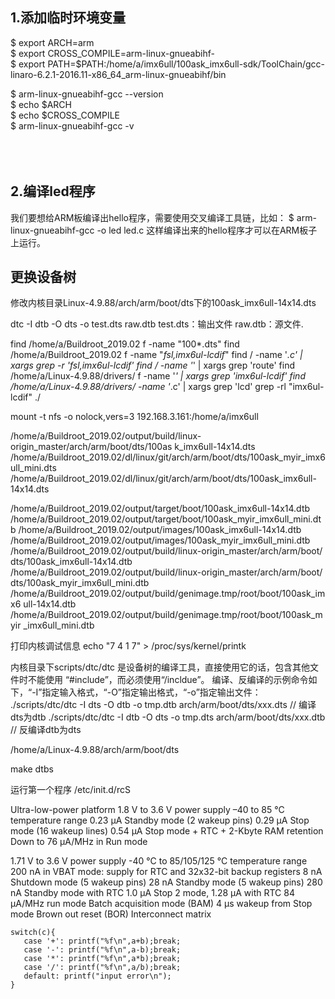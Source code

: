 


## 1.添加临时环境变量 <br>

$ export ARCH=arm    <br>
$ export CROSS_COMPILE=arm-linux-gnueabihf-   <br>
$ export PATH=$PATH:/home/a/imx6ull/100ask_imx6ull-sdk/ToolChain/gcc-linaro-6.2.1-2016.11-x86_64_arm-linux-gnueabihf/bin  <br>

$ arm-linux-gnueabihf-gcc --version   <br>
$ echo $ARCH <br>
$ echo $CROSS_COMPILE <br>
$ arm-linux-gnueabihf-gcc -v <br>
<br><br><br>





## 2.编译led程序
我们要想给ARM板编译出hello程序，需要使用交叉编译工具链，比如： 
$ arm-linux-gnueabihf-gcc -o led led.c 
这样编译出来的hello程序才可以在ARM板子上运行。 




## 更换设备树
修改内核目录Linux-4.9.88/arch/arm/boot/dts下的100ask_imx6ull-14x14.dts

dtc -I dtb -O dts -o test.dts raw.dtb   test.dts：输出文件 raw.dtb：源文件.


find /home/a/Buildroot_2019.02 f -name "100*.dts"
find /home/a/Buildroot_2019.02 f -name "*fsl,imx6ul-lcdif*"
find / -name '*.c' | xargs grep -r 'fsl,imx6ul-lcdif'
find / -name '*' | xargs grep 'route'
find /home/a/Linux-4.9.88/drivers/ f -name '*' | xargs grep 'imx6ul-lcdif'
find /home/a/Linux-4.9.88/drivers/ -name '*.c' | xargs grep 'lcd'
grep -rl "imx6ul-lcdif" ./






mount -t nfs -o nolock,vers=3 192.168.3.161:/home/a/imx6ull




/home/a/Buildroot_2019.02/output/build/linux-origin_master/arch/arm/boot/dts/100as               k_imx6ull-14x14.dts
/home/a/Buildroot_2019.02/dl/linux/git/arch/arm/boot/dts/100ask_myir_imx6ull_mini.dts
/home/a/Buildroot_2019.02/dl/linux/git/arch/arm/boot/dts/100ask_imx6ull-14x14.dts


 /home/a/Buildroot_2019.02/output/target/boot/100ask_imx6ull-14x14.dtb
/home/a/Buildroot_2019.02/output/target/boot/100ask_myir_imx6ull_mini.dtb
/home/a/Buildroot_2019.02/output/images/100ask_imx6ull-14x14.dtb
/home/a/Buildroot_2019.02/output/images/100ask_myir_imx6ull_mini.dtb
/home/a/Buildroot_2019.02/output/build/linux-origin_master/arch/arm/boot/          dts/100ask_imx6ull-14x14.dtb
/home/a/Buildroot_2019.02/output/build/linux-origin_master/arch/arm/boot/          dts/100ask_myir_imx6ull_mini.dtb
/home/a/Buildroot_2019.02/output/build/genimage.tmp/root/boot/100ask_imx6          ull-14x14.dtb
/home/a/Buildroot_2019.02/output/build/genimage.tmp/root/boot/100ask_myir          _imx6ull_mini.dtb


打印内核调试信息
echo "7 4 1 7" > /proc/sys/kernel/printk


 
内核目录下scripts/dtc/dtc 是设备树的编译工具，直接使用它的话，包含其他文件时不能使用
“#include”，而必须使用“/incldue”。 
编译、反编译的示例命令如下，“-I”指定输入格式，“-O”指定输出格式，“-o”指定输出文件： 
./scripts/dtc/dtc -I dts -O dtb -o tmp.dtb arch/arm/boot/dts/xxx.dts  // 编译dts为dtb 
./scripts/dtc/dtc -I dtb -O dts -o tmp.dts arch/arm/boot/dts/xxx.dtb  // 反编译dtb为dts 



/home/a/Linux-4.9.88/arch/arm/boot/dts

make dtbs



运行第一个程序
/etc/init.d/rcS



Ultra-low-power platform
1.8 V to 3.6 V power supply
–40 to 85 °C temperature range
0.23 μA Standby mode (2 wakeup pins)
0.29 μA Stop mode (16 wakeup lines)
0.54 μA Stop mode + RTC + 2-Kbyte RAM retention
Down to 76 μA/MHz in Run mode

1.71 V to 3.6 V power supply
-40 °C to 85/105/125 °C temperature range
200 nA in VBAT mode: supply for RTC and 32x32-bit backup registers
8 nA Shutdown mode (5 wakeup pins)
28 nA Standby mode (5 wakeup pins)
280 nA Standby mode with RTC
1.0 μA Stop 2 mode, 1.28 μA with RTC
84 μA/MHz run mode
Batch acquisition mode (BAM)
4 μs wakeup from Stop mode
Brown out reset (BOR)
Interconnect matrix



    switch(c){
       case '+': printf("%f\n",a+b);break;
       case '-': printf("%f\n",a-b);break;
       case '*': printf("%f\n",a*b);break;
       case '/': printf("%f\n",a/b);break;
       default: printf("input error\n");
    }